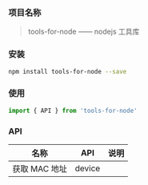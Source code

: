 ### 项目名称

> tools-for-node —— nodejs 工具库

### 安装

```sh
npm install tools-for-node --save
```

### 使用

```js
import { API } from 'tools-for-node'
```

### API

| 名称          | API    | 说明 |
| ------------- | ------ | ---- |
| 获取 MAC 地址 | device |      |
